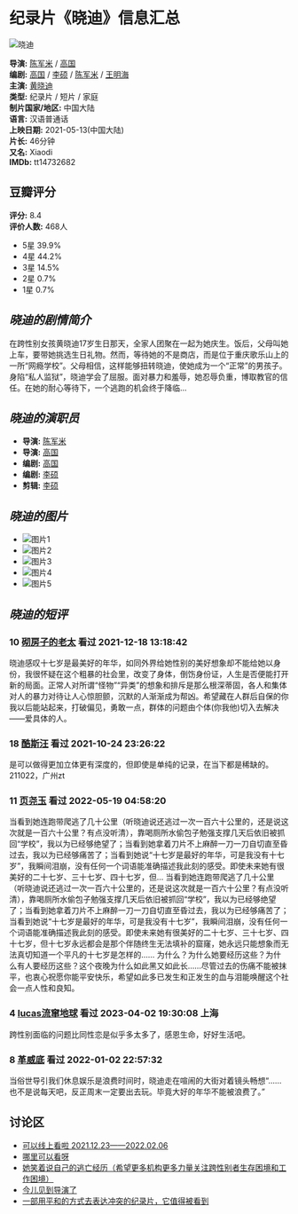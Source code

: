 # 纪录片《晓迪》信息汇总

![晓迪](https://img9.doubanio.com/view/photo/s_ratio_poster/public/p2660235996.webp)

**导演:** [陈军米](https://www.douban.com/personage/35474894/) / [高国](https://www.douban.com/personage/35474893/)  
**编剧:** [高国](https://www.douban.com/personage/35474893/) / [李硕](https://www.douban.com/personage/35475417/) / [陈军米](https://www.douban.com/personage/35474894/) / [王明海](https://www.douban.com/personage/30128778/)  
**主演:** [黄晓迪](/subject_search?search_text=%E9%BB%84%E6%99%93%E8%BF%AA)  
**类型:** 纪录片 / 短片 / 家庭  
**制片国家/地区:** 中国大陆  
**语言:** 汉语普通话  
**上映日期:** 2021-05-13(中国大陆)  
**片长:** 46分钟  
**又名:** Xiaodi  
**IMDb:** tt14732682  

## 豆瓣评分

**评分:** 8.4  
**评价人数:** 468人  
- 5星 39.9%
- 4星 44.2%
- 3星 14.5%
- 2星 0.7%
- 1星 0.7%

## _晓迪的剧情简介_

在跨性别女孩黄晓迪17岁生日那天，全家人团聚在一起为她庆生。饭后，父母叫她上车，要带她挑选生日礼物。然而，等待她的不是商店，而是位于重庆歌乐山上的一所“网瘾学校”。父母相信，这样能够扭转晓迪，使她成为一个“正常”的男孩子。  
身陷“私人监狱”，晓迪学会了屈服。面对暴力和羞辱，她忍辱负重，博取教官的信任。在她的耐心等待下，一个逃跑的机会终于降临...

## _晓迪的演职员_

- **导演:** [陈军米](https://www.douban.com/personage/35474894/)  
- **导演:** [高国](https://www.douban.com/personage/35474893/)  
- **编剧:** [高国](https://www.douban.com/personage/35474893/)  
- **编剧:** [李硕](https://www.douban.com/personage/35475417/)  
- **剪辑:** [李硕](https://www.douban.com/personage/35475417/)  

## _晓迪的图片_

- ![图片1](https://img3.doubanio.com/view/photo/sqxs/public/p2656314712.webp)
- ![图片2](https://img3.doubanio.com/view/photo/sqxs/public/p2656314707.webp)
- ![图片3](https://img9.doubanio.com/view/photo/sqxs/public/p2656315005.webp)
- ![图片4](https://img9.doubanio.com/view/photo/sqxs/public/p2656314924.webp)
- ![图片5](https://img9.doubanio.com/view/photo/sqxs/public/p2656314714.webp)

## _晓迪的短评_

### 10 [砌房子的老太](https://www.douban.com/people/141182951/) 看过 2021-12-18 13:18:42
晓迪感叹十七岁是最美好的年华，如同外界给她性别的美好想象却不能给她以身份，我很怀疑在这个粗暴的社会里，改变了身体，倒饬身份证，人生是否便能打开新的局面。正常人对所谓“怪物”“异类”的想象和排斥是那么根深蒂固，各人和集体对人的暴力对待让人心惊胆颤，沉默的人渐渐成为帮凶。希望藏在人群后自保的你我以后能站起来，打破偏见，勇敢一点，群体的问题由个体(你我他)切入去解决——爱具体的人。

### 18 [酷斯汪](https://www.douban.com/people/70206840/) 看过 2021-10-24 23:26:22
是可以做得更加立体更有深度的，但即使是单纯的记录，在当下都是稀缺的。 211022，广州zt

### 11 [页尧玉](https://www.douban.com/people/183454442/) 看过 2022-05-19 04:58:20
当看到她连跑带爬逃了几十公里（听晓迪说还逃过一次一百六十公里的，还是说这次就是一百六十公里？有点没听清），靠喝厕所水偷包子勉强支撑几天后依旧被抓回“学校”，我以为已经够绝望了；当看到她拿着刀片不上麻醉一刀一刀自切直至昏过去，我以为已经够痛苦了；当看到她说“十七岁是最好的年华，可是我没有十七岁”，我瞬间泪崩，没有任何一个词语能准确描述我此刻的感受。即使未来她有很美好的二十七岁、三十七岁、四十七岁，但... 当看到她连跑带爬逃了几十公里（听晓迪说还逃过一次一百六十公里的，还是说这次就是一百六十公里？有点没听清），靠喝厕所水偷包子勉强支撑几天后依旧被抓回“学校”，我以为已经够绝望了；当看到她拿着刀片不上麻醉一刀一刀自切直至昏过去，我以为已经够痛苦了；当看到她说“十七岁是最好的年华，可是我没有十七岁”，我瞬间泪崩，没有任何一个词语能准确描述我此刻的感受。即使未来她有很美好的二十七岁、三十七岁、四十七岁，但十七岁永远都会是那个伴随终生无法填补的窟窿，她永远只能想象而无法真切知道一个平凡的十七岁是怎样的…… 为什么？为什么她要经历这些？为什么有人要经历这些？这个夜晚为什么如此黑又如此长……尽管过去的伤痛不能被抹平，也衷心祝愿你能平安快乐，希望如此多已发生和正发生的血与泪能唤醒这个社会一点人性和良知。

### 4 [lucas流窜地球](https://www.douban.com/people/luerdelphic/) 看过 2023-04-02 19:30:08 上海
跨性别面临的问题比同性恋是似乎多太多了，感恩生命，好好生活吧。

### 8 [革威底](https://www.douban.com/people/Subs1121/) 看过 2022-01-02 22:57:32
当俗世导引我们休息娱乐是浪费时间时，晓迪走在喧闹的大街对着镜头畅想“……也不是说每天吧，反正周末一定要出去玩。毕竟大好的年华不能被浪费了。”

## 讨论区

- [可以线上看啦 2021.12.23——2022.02.06](https://movie.douban.com/subject/35465019/discussion/637128968/)
- [哪里可以看呀](https://movie.douban.com/subject/35465019/discussion/637356453/)
- [她笑着说自己的逃亡经历（希望更多机构更多力量关注跨性别者生存困境和工作困境）](https://movie.douban.com/subject/35465019/discussion/617020009/)
- [今儿见到导演了](https://movie.douban.com/subject/35465019/discussion/617038746/)
- [一部用平和的方式去表达冲突的纪录片，它值得被看到](https://movie.douban.com/subject/35465019/discussion/637143442/)